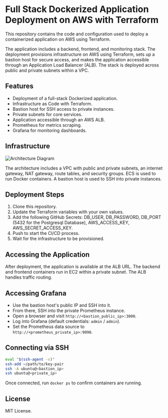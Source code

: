 # Full Stack Dockerized Application Deployment on AWS with Terraform

This repository contains the code and configuration used to deploy a containerized application on AWS using Terraform.

The application includes a backend, frontend, and monitoring stack. The deployment provisions infrastructure on AWS using Terraform, sets up a bastion host for secure access, and makes the application accessible through an Application Load Balancer (ALB). The stack is deployed across public and private subnets within a VPC.

## Features

* Deployment of a full-stack Dockerized application.
* Infrastructure as Code with Terraform.
* Bastion host for SSH access to private instances.
* Private subnets for core services.
* Application accessible through an AWS ALB.
* Prometheus for metrics scraping.
* Grafana for monitoring dashboards.

## Infrastructure

![Architecture Diagram](https://imgur.com/NM7WIrC.jpeg)

The architecture includes a VPC with public and private subnets, an internet gateway, NAT gateway, route tables, and security groups. ECS is used to run Docker containers. A bastion host is used to SSH into private instances.

## Deployment Steps

1. Clone this repository.
2. Update the Terraform variables with your own values.
3. Add the following GitHub Secrets: DB_USER, DB_PASSWORD, DB_PORT (5432 for the Postgresql Database), AWS_ACCESS_KEY, AWS_SECRET_ACCESS_KEY.
4. Push to start the CI/CD process.
5. Wait for the infrastructure to be provisioned.

## Accessing the Application

After deployment, the application is available at the ALB URL. The backend and frontend containers run in EC2 within a private subnet. The ALB handles traffic routing.

## Accessing Grafana

* Use the bastion host's public IP and SSH into it.
* From there, SSH into the private Prometheus instance.
* Open a browser and visit `http://<bastion_public_ip>:3000`.
* Log into Grafana (default credentials: `admin` / `admin`).
* Set the Prometheus data source to `http://<prometheus_private_ip>:9090`.

## Connecting via SSH

```bash
eval "$(ssh-agent -s)"
ssh-add ~/path/to/key-pair
ssh -A ubuntu@<bastion_ip>
ssh ubuntu@<private_ip>
```

Once connected, run `docker ps` to confirm containers are running.

## License

MIT License.
